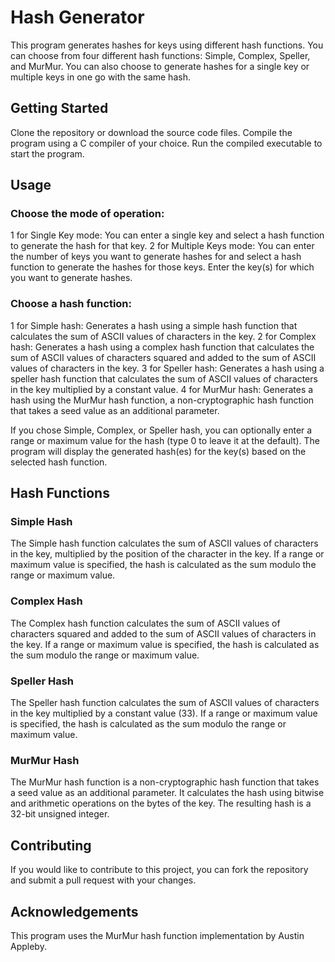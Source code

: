 # Hash Generator
This program generates hashes for keys using different hash functions. You can choose from four different hash functions: Simple, Complex, Speller, and MurMur. You can also choose to generate hashes for a single key or multiple keys in one go with the same hash.

## Getting Started
Clone the repository or download the source code files.
Compile the program using a C compiler of your choice.
Run the compiled executable to start the program.
## Usage
### Choose the mode of operation:
1 for Single Key mode: You can enter a single key and select a hash function to generate the hash for that key.
2 for Multiple Keys mode: You can enter the number of keys you want to generate hashes for and select a hash function to generate the hashes for those keys.
Enter the key(s) for which you want to generate hashes.
### Choose a hash function:
1 for Simple hash: Generates a hash using a simple hash function that calculates the sum of ASCII values of characters in the key.
2 for Complex hash: Generates a hash using a complex hash function that calculates the sum of ASCII values of characters squared and added to the sum of ASCII values of characters in the key.
3 for Speller hash: Generates a hash using a speller hash function that calculates the sum of ASCII values of characters in the key multiplied by a constant value.
4 for MurMur hash: Generates a hash using the MurMur hash function, a non-cryptographic hash function that takes a seed value as an additional parameter.

If you chose Simple, Complex, or Speller hash, you can optionally enter a range or maximum value for the hash (type 0 to leave it at the default).
The program will display the generated hash(es) for the key(s) based on the selected hash function.

## Hash Functions
### Simple Hash
The Simple hash function calculates the sum of ASCII values of characters in the key, multiplied by the position of the character in the key. If a range or maximum value is specified, the hash is calculated as the sum modulo the range or maximum value.

### Complex Hash
The Complex hash function calculates the sum of ASCII values of characters squared and added to the sum of ASCII values of characters in the key. If a range or maximum value is specified, the hash is calculated as the sum modulo the range or maximum value.

### Speller Hash
The Speller hash function calculates the sum of ASCII values of characters in the key multiplied by a constant value (33). If a range or maximum value is specified, the hash is calculated as the sum modulo the range or maximum value.

### MurMur Hash
The MurMur hash function is a non-cryptographic hash function that takes a seed value as an additional parameter. It calculates the hash using bitwise and arithmetic operations on the bytes of the key. The resulting hash is a 32-bit unsigned integer.

## Contributing
If you would like to contribute to this project, you can fork the repository and submit a pull request with your changes.

## Acknowledgements
This program uses the MurMur hash function implementation by Austin Appleby.
